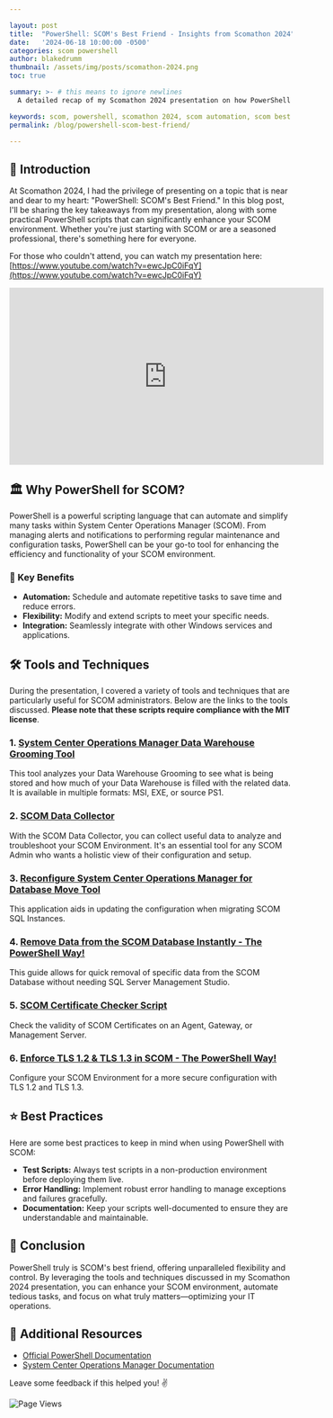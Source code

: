 ```yaml
---

layout: post
title:  "PowerShell: SCOM's Best Friend - Insights from Scomathon 2024"
date:   '2024-06-18 10:00:00 -0500'
categories: scom powershell
author: blakedrumm
thumbnail: /assets/img/posts/scomathon-2024.png
toc: true

summary: >- # this means to ignore newlines
  A detailed recap of my Scomathon 2024 presentation on how PowerShell can enhance your SCOM environment—covering key scripts, automation techniques, and best practices to make the most out of your System Center Operations Manager.

keywords: scom, powershell, scomathon 2024, scom automation, scom best practices, powershell scripting, scom performance
permalink: /blog/powershell-scom-best-friend/

---
```


## :book: Introduction

At Scomathon 2024, I had the privilege of presenting on a topic that is near and dear to my heart: "PowerShell: SCOM's Best Friend." In this blog post, I'll be sharing the key takeaways from my presentation, along with some practical PowerShell scripts that can significantly enhance your SCOM environment. Whether you're just starting with SCOM or are a seasoned professional, there's something here for everyone.

For those who couldn't attend, you can watch my presentation here: [https://www.youtube.com/watch?v=ewcJpC0iFqY](https://www.youtube.com/watch?v=ewcJpC0iFqY)

<iframe width="560" height="315" src="https://www.youtube.com/embed/ewcJpC0iFqY?si=FtH07844yFjErQEe" title="YouTube video player" frameborder="0" allow="accelerometer; autoplay; clipboard-write; encrypted-media; gyroscope; picture-in-picture; web-share" referrerpolicy="strict-origin-when-cross-origin" allowfullscreen></iframe>

## :classical_building: Why PowerShell for SCOM?

PowerShell is a powerful scripting language that can automate and simplify many tasks within System Center Operations Manager (SCOM). From managing alerts and notifications to performing regular maintenance and configuration tasks, PowerShell can be your go-to tool for enhancing the efficiency and functionality of your SCOM environment.

### :page_with_curl: Key Benefits

- **Automation:** Schedule and automate repetitive tasks to save time and reduce errors.
- **Flexibility:** Modify and extend scripts to meet your specific needs.
- **Integration:** Seamlessly integrate with other Windows services and applications.

## :hammer_and_wrench: Tools and Techniques

During the presentation, I covered a variety of tools and techniques that are particularly useful for SCOM administrators. Below are the links to the tools discussed. **Please note that these scripts require compliance with the MIT license**.

### 1. [System Center Operations Manager Data Warehouse Grooming Tool](/blog/scom-dw-grooming-tool)

This tool analyzes your Data Warehouse Grooming to see what is being stored and how much of your Data Warehouse is filled with the related data. It is available in multiple formats: MSI, EXE, or source PS1.

### 2. [SCOM Data Collector](/blog/scom-data-collector)

With the SCOM Data Collector, you can collect useful data to analyze and troubleshoot your SCOM Environment. It's an essential tool for any SCOM Admin who wants a holistic view of their configuration and setup.

### 3. [Reconfigure System Center Operations Manager for Database Move Tool](/blog/scom-db-move-tool)

This application aids in updating the configuration when migrating SCOM SQL Instances.

### 4. [Remove Data from the SCOM Database Instantly - The PowerShell Way!](/blog/remove-data-from-scom-database/)

This guide allows for quick removal of specific data from the SCOM Database without needing SQL Server Management Studio.

### 5. [SCOM Certificate Checker Script](/blog/scom-certificate-checker-script/)

Check the validity of SCOM Certificates on an Agent, Gateway, or Management Server.

### 6. [Enforce TLS 1.2 & TLS 1.3 in SCOM - The PowerShell Way!](/blog/enforce-tls-1-2-scom/)

Configure your SCOM Environment for a more secure configuration with TLS 1.2 and TLS 1.3.

## :star: Best Practices

Here are some best practices to keep in mind when using PowerShell with SCOM:

- **Test Scripts:** Always test scripts in a non-production environment before deploying them live.
- **Error Handling:** Implement robust error handling to manage exceptions and failures gracefully.
- **Documentation:** Keep your scripts well-documented to ensure they are understandable and maintainable.

## :rocket: Conclusion

PowerShell truly is SCOM's best friend, offering unparalleled flexibility and control. By leveraging the tools and techniques discussed in my Scomathon 2024 presentation, you can enhance your SCOM environment, automate tedious tasks, and focus on what truly matters—optimizing your IT operations.

## :link: Additional Resources

- [Official PowerShell Documentation](https://docs.microsoft.com/powershell/)
- [System Center Operations Manager Documentation](https://docs.microsoft.com/system-center/scom/)

Leave some feedback if this helped you! :v:

![Page Views](https://counter.blakedrumm.com/count/tag.svg?url=blakedrumm.com/blog/powershell-scom-best-friend/)